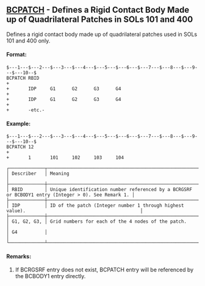 ## [BCPATCH](https://nexus.hexagon.com/documentationcenter/bundle/MSC_Nastran_2022.4/page/Nastran_Combined_Book/qrg/bulkab/TOC.BCPATCH.xhtml) - Defines a Rigid Contact Body Made up of Quadrilateral Patches in SOLs 101 and 400

Defines a rigid contact body made up of quadrilateral patches used in SOLs 101 and 400 only.

#### Format:

```nastran
$---1---$---2---$---3---$---4---$---5---$---6---$---7---$---8---$---9---$---10--$
BCPATCH RBID                                                            +       
+       IDP     G1      G2      G3      G4                              +       
+       IDP     G1      G2      G3      G4                              +       
+       -etc.-                                                                  
```

#### Example:

```nastran
$---1---$---2---$---3---$---4---$---5---$---6---$---7---$---8---$---9---$---10--$
BCPATCH 12                                                              +       
+       1       101     102     103     104                                     
```

```text
┌─────────────┬────────────────────────────────────────────────────────────────────────────────────────────────────┐
│ Describer   │ Meaning                                                                                            │
├─────────────┼────────────────────────────────────────────────────────────────────────────────────────────────────┤
│ RBID        │ Unique identification number referenced by a BCRGSRF or BCBODY1 entry (Integer > 0). See Remark 1. │
├─────────────┼────────────────────────────────────────────────────────────────────────────────────────────────────┤
│ IDP         │ ID of the patch (Integer number 1 through highest value).                                          │
├─────────────┼────────────────────────────────────────────────────────────────────────────────────────────────────┤
│ G1, G2, G3, │ Grid numbers for each of the 4 nodes of the patch.                                                 │
│ G4          │                                                                                                    │
└─────────────┴────────────────────────────────────────────────────────────────────────────────────────────────────┘
```

#### Remarks:

1. If BCRGSRF entry does not exist, BCPATCH entry will be referenced by the BCBODY1 entry directly.

